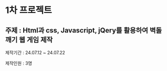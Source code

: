 # 1차 프로젝트

## 주제 : Html과 css, Javascript, jQery를 활용하여 벽돌깨기 웹 게임 제작

  제작기간 : 24.07.12 ~ 24.07.22

  제작인원 : 3명